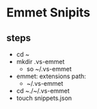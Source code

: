 # Emmet Snipits

## steps
- cd ~
- mkdir .vs-emmet
    - so ~/.vs-emmet
- emmet: extensions path:
    - ~/.vs-emmet
- cd ~./~/.vs-emmet 
- touch snippets.json